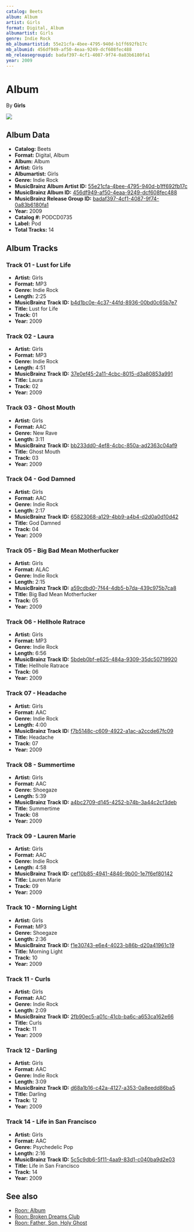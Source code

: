 ```yaml
---
catalog: Beets
album: Album
artist: Girls
format: Digital, Album
albumartist: Girls
genre: Indie Rock
mb_albumartistid: 55e21cfa-4bee-4795-940d-b1ff692fb17c
mb_albumid: 456df949-af50-4eaa-9249-dcf608fec488
mb_releasegroupid: badaf397-4cf1-4087-9f74-0a83b6180fa1
year: 2009
---
```


# Album

By **Girls**

![](../../assets/beetscovers/Girls-Album.jpg)

## Album Data

- **Catalog:** Beets
- **Format:** Digital, Album
- **Album:** Album
- **Artist:** Girls
- **Albumartist:** Girls
- **Genre:** Indie Rock
- **MusicBrainz Album Artist ID:** [55e21cfa-4bee-4795-940d-b1ff692fb17c](https://musicbrainz.org/artist/55e21cfa-4bee-4795-940d-b1ff692fb17c)
- **MusicBrainz Album ID:** [456df949-af50-4eaa-9249-dcf608fec488](https://musicbrainz.org/release/456df949-af50-4eaa-9249-dcf608fec488)
- **MusicBrainz Release Group ID:** [badaf397-4cf1-4087-9f74-0a83b6180fa1](https://musicbrainz.org/release-group/badaf397-4cf1-4087-9f74-0a83b6180fa1)
- **Year:** 2009
- **Catalog #:** PODCD0735
- **Label:** Pod
- **Total Tracks:** 14

## Album Tracks

### Track 01 - Lust for Life

- **Artist:** Girls
- **Format:** MP3
- **Genre:** Indie Rock
- **Length:** 2:25
- **MusicBrainz Track ID:** [b4d1bc0e-4c37-44fd-8936-00bd0c65b7e7](https://musicbrainz.org/recording/b4d1bc0e-4c37-44fd-8936-00bd0c65b7e7)
- **Title:** Lust for Life
- **Track:** 01
- **Year:** 2009

### Track 02 - Laura

- **Artist:** Girls
- **Format:** MP3
- **Genre:** Indie Rock
- **Length:** 4:51
- **MusicBrainz Track ID:** [37e0ef45-2a11-4cbc-8015-d3a80853a991](https://musicbrainz.org/recording/37e0ef45-2a11-4cbc-8015-d3a80853a991)
- **Title:** Laura
- **Track:** 02
- **Year:** 2009

### Track 03 - Ghost Mouth

- **Artist:** Girls
- **Format:** AAC
- **Genre:** New Rave
- **Length:** 3:11
- **MusicBrainz Track ID:** [bb233dd0-4ef8-4cbc-850a-ad2363c04af9](https://musicbrainz.org/recording/bb233dd0-4ef8-4cbc-850a-ad2363c04af9)
- **Title:** Ghost Mouth
- **Track:** 03
- **Year:** 2009

### Track 04 - God Damned

- **Artist:** Girls
- **Format:** AAC
- **Genre:** Indie Rock
- **Length:** 2:17
- **MusicBrainz Track ID:** [65823068-a129-4bb9-a4b4-d2d0a0d10d42](https://musicbrainz.org/recording/65823068-a129-4bb9-a4b4-d2d0a0d10d42)
- **Title:** God Damned
- **Track:** 04
- **Year:** 2009

### Track 05 - Big Bad Mean Motherfucker

- **Artist:** Girls
- **Format:** ALAC
- **Genre:** Indie Rock
- **Length:** 2:15
- **MusicBrainz Track ID:** [a59cdbd0-7f44-4db5-b7da-439c975b7ca8](https://musicbrainz.org/recording/a59cdbd0-7f44-4db5-b7da-439c975b7ca8)
- **Title:** Big Bad Mean Motherfucker
- **Track:** 05
- **Year:** 2009

### Track 06 - Hellhole Ratrace

- **Artist:** Girls
- **Format:** MP3
- **Genre:** Indie Rock
- **Length:** 6:56
- **MusicBrainz Track ID:** [5bdeb0bf-e625-484a-9309-35dc50719920](https://musicbrainz.org/recording/5bdeb0bf-e625-484a-9309-35dc50719920)
- **Title:** Hellhole Ratrace
- **Track:** 06
- **Year:** 2009

### Track 07 - Headache

- **Artist:** Girls
- **Format:** AAC
- **Genre:** Indie Rock
- **Length:** 4:00
- **MusicBrainz Track ID:** [f7b5148c-c609-4922-a1ac-a2ccde67fc09](https://musicbrainz.org/recording/f7b5148c-c609-4922-a1ac-a2ccde67fc09)
- **Title:** Headache
- **Track:** 07
- **Year:** 2009

### Track 08 - Summertime

- **Artist:** Girls
- **Format:** AAC
- **Genre:** Shoegaze
- **Length:** 5:39
- **MusicBrainz Track ID:** [a4bc2709-d145-4252-b74b-3a44c2cf3deb](https://musicbrainz.org/recording/a4bc2709-d145-4252-b74b-3a44c2cf3deb)
- **Title:** Summertime
- **Track:** 08
- **Year:** 2009

### Track 09 - Lauren Marie

- **Artist:** Girls
- **Format:** AAC
- **Genre:** Indie Rock
- **Length:** 4:58
- **MusicBrainz Track ID:** [cef10b85-4941-4846-9b00-1e7f6ef80142](https://musicbrainz.org/recording/cef10b85-4941-4846-9b00-1e7f6ef80142)
- **Title:** Lauren Marie
- **Track:** 09
- **Year:** 2009

### Track 10 - Morning Light

- **Artist:** Girls
- **Format:** MP3
- **Genre:** Shoegaze
- **Length:** 2:36
- **MusicBrainz Track ID:** [f1e30743-e6e4-4023-b86b-d20a41961c19](https://musicbrainz.org/recording/f1e30743-e6e4-4023-b86b-d20a41961c19)
- **Title:** Morning Light
- **Track:** 10
- **Year:** 2009

### Track 11 - Curls

- **Artist:** Girls
- **Format:** AAC
- **Genre:** Indie Rock
- **Length:** 2:09
- **MusicBrainz Track ID:** [2fb90ec5-a01c-41cb-ba6c-a653ca162e66](https://musicbrainz.org/recording/2fb90ec5-a01c-41cb-ba6c-a653ca162e66)
- **Title:** Curls
- **Track:** 11
- **Year:** 2009

### Track 12 - Darling

- **Artist:** Girls
- **Format:** AAC
- **Genre:** Indie Rock
- **Length:** 3:09
- **MusicBrainz Track ID:** [d68a1b16-c42a-4127-a353-0a8eedd86ba5](https://musicbrainz.org/recording/d68a1b16-c42a-4127-a353-0a8eedd86ba5)
- **Title:** Darling
- **Track:** 12
- **Year:** 2009

### Track 14 - Life in San Francisco

- **Artist:** Girls
- **Format:** AAC
- **Genre:** Psychedelic Pop
- **Length:** 2:16
- **MusicBrainz Track ID:** [5c5c9db6-5f11-4aa9-83d1-c040ba9d2e03](https://musicbrainz.org/recording/5c5c9db6-5f11-4aa9-83d1-c040ba9d2e03)
- **Title:** Life in San Francisco
- **Track:** 14
- **Year:** 2009


## See also

- [Roon: Album](../../Roon/Girls/Album.md)
- [Roon: Broken Dreams Club](../../Roon/Girls/Broken_Dreams_Club.md)
- [Roon: Father, Son, Holy Ghost](../../Roon/Girls/Father__Son__Holy_Ghost.md)
